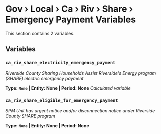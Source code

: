 # Gov › Local › Ca › Riv › Share › Emergency Payment Variables

This section contains 2 variables.

## Variables

### `ca_riv_share_electricity_emergency_payment`
*Riverside County Sharing Households Assist Riverside's Energy program (SHARE) electric emergency payment*

**Type: `None` | Entity: None | Period: None**
*Calculated variable*

### `ca_riv_share_eligible_for_emergency_payment`
*SPM Unit has urgent notice and/or disconnection notice under Riverside County SHARE program*

**Type: `None` | Entity: None | Period: None**

